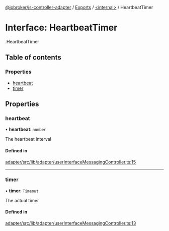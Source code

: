 [@iobroker/js-controller-adapter](../README.md) / [Exports](../modules.md) / [<internal\>](../modules/internal_.md) / HeartbeatTimer

# Interface: HeartbeatTimer

[<internal>](../modules/internal_.md).HeartbeatTimer

## Table of contents

### Properties

- [heartbeat](internal_.HeartbeatTimer.md#heartbeat)
- [timer](internal_.HeartbeatTimer.md#timer)

## Properties

### heartbeat

• **heartbeat**: `number`

The heartbeat interval

#### Defined in

[adapter/src/lib/adapter/userInterfaceMessagingController.ts:15](https://github.com/ioBroker/ioBroker.js-controller/blob/297e6576/packages/adapter/src/lib/adapter/userInterfaceMessagingController.ts#L15)

___

### timer

• **timer**: `Timeout`

The actual timer

#### Defined in

[adapter/src/lib/adapter/userInterfaceMessagingController.ts:13](https://github.com/ioBroker/ioBroker.js-controller/blob/297e6576/packages/adapter/src/lib/adapter/userInterfaceMessagingController.ts#L13)
